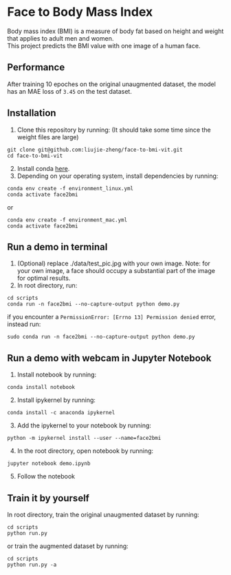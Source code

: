 # Face to Body Mass Index
Body mass index (BMI) is a measure of body fat based on height and weight that applies to adult men and women. 
<br>
This project predicts the BMI value with one image of a human face.

## Performance
After training 10 epoches on the original unaugmented dataset, the model has an MAE loss of ``3.45`` on the test dataset.

## Installation
1. Clone this repository by running: (It should take some time since the weight files are large)
```
git clone git@github.com:liujie-zheng/face-to-bmi-vit.git
cd face-to-bmi-vit
```
2. Install conda [here](https://conda.io/projects/conda/en/latest/user-guide/install/index.html).
3. Depending on your operating system, install dependencies by running: 
```
conda env create -f environment_linux.yml
conda activate face2bmi
```
or
```
conda env create -f environment_mac.yml
conda activate face2bmi
```

## Run a demo in terminal
1. (Optional) replace ./data/test_pic.jpg with your own image. Note: for your own image, a face should occupy a substantial part of the image for optimal results.
2. In root directory, run:
```
cd scripts
conda run -n face2bmi --no-capture-output python demo.py
```
if you encounter a ``PermissionError: [Errno 13] Permission denied`` error, instead run:
```
sudo conda run -n face2bmi --no-capture-output python demo.py
```

## Run a demo with webcam in Jupyter Notebook
1. Install notebook by running:
```
conda install notebook
```
2. Install ipykernel by running:
```
conda install -c anaconda ipykernel
```
3. Add the ipykernel to your notebook by running:
```
python -m ipykernel install --user --name=face2bmi
```
4. In the root directory, open notebook by running:
```
jupyter notebook demo.ipynb
```
5. Follow the notebook


## Train it by yourself
In root directory, train the original unaugmented dataset by running:
```
cd scripts
python run.py
```
or train the augmented dataset by running:
```
cd scripts
python run.py -a
```
